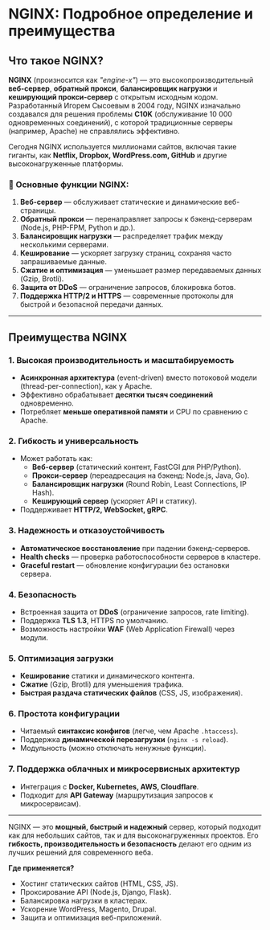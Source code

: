 # **NGINX: Подробное определение и преимущества**

## **Что такое NGINX?**  

**NGINX** (произносится как *"engine-x"*) — это высокопроизводительный **веб-сервер**, **обратный прокси**, **балансировщик нагрузки** и **кеширующий прокси-сервер** с открытым исходным кодом. Разработанный Игорем Сысоевым в 2004 году, NGINX изначально создавался для решения проблемы **C10K** (обслуживание 10 000 одновременных соединений), с которой традиционные серверы (например, Apache) не справлялись эффективно.  

Сегодня NGINX используется миллионами сайтов, включая такие гиганты, как **Netflix, Dropbox, WordPress.com, GitHub** и другие высоконагруженные платформы.  

### **🔹 Основные функции NGINX:**  
1. **Веб-сервер** — обслуживает статические и динамические веб-страницы.  
2. **Обратный прокси** — перенаправляет запросы к бэкенд-серверам (Node.js, PHP-FPM, Python и др.).  
3. **Балансировщик нагрузки** — распределяет трафик между несколькими серверами.  
4. **Кеширование** — ускоряет загрузку страниц, сохраняя часто запрашиваемые данные.  
5. **Сжатие и оптимизация** — уменьшает размер передаваемых данных (Gzip, Brotli).  
6. **Защита от DDoS** — ограничение запросов, блокировка ботов.  
7. **Поддержка HTTP/2 и HTTPS** — современные протоколы для быстрой и безопасной передачи данных.  

---

## **Преимущества NGINX**  

### **1. Высокая производительность и масштабируемость**  
- **Асинхронная архитектура** (event-driven) вместо потоковой модели (thread-per-connection), как у Apache.  
- Эффективно обрабатывает **десятки тысяч соединений** одновременно.  
- Потребляет **меньше оперативной памяти** и CPU по сравнению с Apache.  

### **2. Гибкость и универсальность**  
- Может работать как:  
  - **Веб-сервер** (статический контент, FastCGI для PHP/Python).  
  - **Прокси-сервер** (переадресация на бэкенд: Node.js, Java, Go).  
  - **Балансировщик нагрузки** (Round Robin, Least Connections, IP Hash).  
  - **Кеширующий сервер** (ускоряет API и статику).  
- Поддерживает **HTTP/2, WebSocket, gRPC**.  

### **3. Надежность и отказоустойчивость**  
- **Автоматическое восстановление** при падении бэкенд-серверов.  
- **Health checks** — проверка работоспособности серверов в кластере.  
- **Graceful restart** — обновление конфигурации без остановки сервера.  

### **4. Безопасность**  
- Встроенная защита от **DDoS** (ограничение запросов, rate limiting).  
- Поддержка **TLS 1.3**, HTTPS по умолчанию.  
- Возможность настройки **WAF** (Web Application Firewall) через модули.  

### **5. Оптимизация загрузки**  
- **Кеширование** статики и динамического контента.  
- **Сжатие** (Gzip, Brotli) для уменьшения трафика.  
- **Быстрая раздача статических файлов** (CSS, JS, изображения).  

### **6. Простота конфигурации**  
- Читаемый **синтаксис конфигов** (легче, чем Apache `.htaccess`).  
- Поддержка **динамической перезагрузки** (`nginx -s reload`).  
- Модульность (можно отключать ненужные функции).  

### **7. Поддержка облачных и микросервисных архитектур**  
- Интеграция с **Docker, Kubernetes, AWS, Cloudflare**.  
- Подходит для **API Gateway** (маршрутизация запросов к микросервисам).  

---

NGINX — это **мощный, быстрый и надежный** сервер, который подходит как для небольших сайтов, так и для высоконагруженных проектов. Его **гибкость, производительность и безопасность** делают его одним из лучших решений для современного веба.  

**Где применяется?**  
- Хостинг статических сайтов (HTML, CSS, JS).  
- Проксирование API (Node.js, Django, Flask).  
- Балансировка нагрузки в кластерах.  
- Ускорение WordPress, Magento, Drupal.  
- Защита и оптимизация веб-приложений.  
